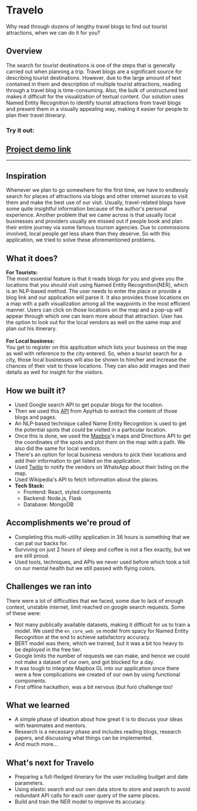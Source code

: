# Travelo
Why read through dozens of lengthy travel blogs to find out tourist attractions, when we can do it for you? 

## Overview
The search for tourist destinations is one of the steps that is generally carried out when planning a trip. Travel blogs are a significant source for describing tourist destinations. However, due to the large amount of text contained in them and description of multiple tourist attractions, reading through a travel blog is time-consuming. Also, the bulk of unstructured text makes it difficult for the visualization of textual content. Our solution uses Named Entity Recognition to identify tourist attractions from travel blogs and present them in a visually appealing way, making it easier for people to plan their travel itinerary.

### Try it out:
[Project demo link](https://youtu.be/MEo2LK8TEws)
----------------------------------
---------------------

## Inspiration
Whenever we plan to go somewhere for the first time, we have to endlessly search for places of attractions via blogs and other internet sources to visit them and make the best use of our visit. Usually, travel-related blogs have some quite insightful information because of the author's personal experience.
Another problem that we came across is that usually local businesses and providers usually are missed out if people book and plan their entire journey via some famous tourism agencies. Due to commissions involved, local people get less share than they deserve.
So with this application, we tried to solve these aforementioned problems.

## What it does?
**For Tourists:**<br/>
The most essential feature is that it reads blogs for you and gives you the locations that you should visit using Named Entity Recognition(NER), which is an NLP-based method. The user needs to enter the place or provide a blog link and our application will parse it.
It also provides those locations on a map with a path visualization among all the waypoints in the most efficient manner.
Users can click on those locations on the map and a pop-up will appear through which one can learn more about that attraction.
User has the option to look out for the local vendors as well on the same map and plan out his itinerary.<br/><br/>
**For Local business:**<br/>
You get to register on this application which lists your business on the map as well with reference to the city entered.
So, when a tourist search for a city, those local businesses will also be shown to him/her and increase the chances of their visit to those locations.
They can also add images and their details as well for insight for the visitors.

## How we built it?
* Used Google search API to get popular blogs for the location. 
* Then we used this [API](https://apyhub.com/utility/extractor-webpage-text?slug=extractor-webpage-text) from ApyHub to extract the content of those blogs and pages.
* An NLP-based technique called Name Entity Recognition is used to get the potential spots that could be visited in a particular location.
* Once this is done, we used the [Mapbox](https://docs.mapbox.com)'s maps and Directions API to get the coordinates of the spots and plot them on the map with a path. We also did the same for local vendors.
* There's an option for local business vendors to pick their locations and add their information to get listed on the application.
* Used [Twilio](https://www.twilio.com/) to notify the vendors on WhatsApp about their listing on the map.
* Used Wikipedia's API to fetch information about the places.
* **Tech Stack:**
    * Frontend: React, styled components
    * Backend: Node.js, Flask
    * Database: MongoDB


## Accomplishments we're proud of
* Completing this multi-utility application in 36 hours is something that we can pat our backs for.
* Surviving on just 2 hours of sleep and coffee is not a flex exactly, but we are still proud.
* Used tools, techniques, and APIs we never used before which took a toll on our mental health but we still passed with flying colors.

## Challenges we ran into
There were a lot of difficulties that we faced, some due to lack of enough context, unstable internet, limit reached on google search requests. Some of these were:
* Not many publically available datasets, making it difficult for us to train a model. We used the `en_core_web_sm` model from spacy for Named Entity Recognition at the end to achieve satisfactory accuracy.
* BERT model was there, which we trained, but it was a bit too heavy to be deployed in the free tier.
* Google limits the number of requests we can make, and hence we could not make a dataset of our own, and got blocked for a day.
* It was tough to integrate Mapbox GL into our application since there were a few complications we created of our own by using functional components.
* First offline hackathon, was a bit nervous (but fun) challenge too!


## What we learned
* A simple phase of ideation about how great it is to discuss your ideas with teammates and mentors.
* Research is a necessary phase and includes reading blogs, research papers, and discussing what things can be implemented.
* And much more...

## What's next for Travelo
* Preparing a full-fledged itinerary for the user including budget and date parameters.
* Using elastic search and our own data store to store and search to avoid redundant API calls for each user query of the same places.
* Build and train the NER model to improve its accuracy.


